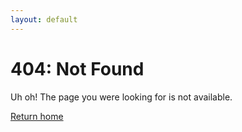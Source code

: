 ```yaml
---
layout: default
---
```

404: Not Found
==============
Uh oh! The page you were looking for is not available.

[Return home](index.html)

